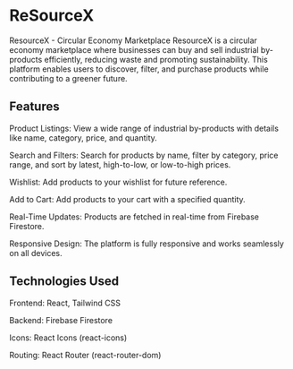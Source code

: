 # ReSourceX

ResourceX - Circular Economy Marketplace
ResourceX is a circular economy marketplace where businesses can buy and sell industrial by-products efficiently, reducing waste and promoting sustainability. This platform enables users to discover, filter, and purchase products while contributing to a greener future.

## Features
Product Listings: View a wide range of industrial by-products with details like name, category, price, and quantity.

Search and Filters: Search for products by name, filter by category, price range, and sort by latest, high-to-low, or low-to-high prices.

Wishlist: Add products to your wishlist for future reference.

Add to Cart: Add products to your cart with a specified quantity.

Real-Time Updates: Products are fetched in real-time from Firebase Firestore.

Responsive Design: The platform is fully responsive and works seamlessly on all devices.

## Technologies Used
Frontend: React, Tailwind CSS

Backend: Firebase Firestore

Icons: React Icons (react-icons)

Routing: React Router (react-router-dom)
